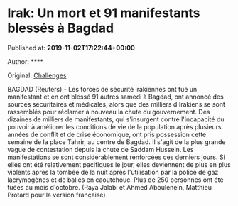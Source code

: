 
# Irak: Un mort et 91 manifestants blessés à Bagdad

Published at: **2019-11-02T17:22:44+00:00**

Author: ****

Original: [Challenges](https://www.challenges.fr/top-news/irak-un-mort-et-91-manifestants-blesses-a-bagdad_682882)

BAGDAD (Reuters) - Les forces de sécurité irakiennes ont tué un manifestant et en ont blessé 91 autres samedi à Bagdad, ont annoncé des sources sécuritaires et médicales, alors que des milliers d'Irakiens se sont rassemblés pour réclamer à nouveau la chute du gouvernement.
Des dizaines de milliers de manifestants, qui s'insurgent contre l'incapacité du pouvoir à améliorer les conditions de vie de la population après plusieurs années de conflit et de crise économique, ont pris possession cette semaine de la place Tahrir, au centre de Bagdad.
Il s'agit de la plus grande vague de contestation depuis la chute de Saddam Hussein.
Les manifestations se sont considérablement renforcées ces derniers jours. Si elles ont été relativement pacifiques le jour, elles deviennent de plus en plus violents après la tombée de la nuit après l'utilisation par la police de gaz lacrymogènes et de balles en caoutchouc.
Plus de 250 personnes ont été tuées au mois d'octobre.
(Raya Jalabi et Ahmed Aboulenein, Matthieu Protard pour la version française)
